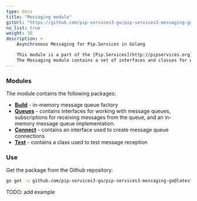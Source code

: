 ```yaml
---
type: docs
title: "Messaging module"
gitUrl: "https://github.com/pip-services3-go/pip-services3-messaging-go"
no_list: true
weight: 30
description: > 
    Asynchronous Messaging for Pip.Services in Golang  

    This module is a part of the [Pip.Services](http://pipservices.org) polyglot microservices toolkit.
    The Messaging module contains a set of interfaces and classes for working with message queues, as well as an in-memory message queue implementation. 
---
```


### Modules

The module contains the following packages:

- [**Build**](build) - in-memory message queue factory
- [**Queues**](queues) - contains interfaces for working with message queues, subscriptions for receiving messages from the queue, and an in-memory message queue implementation.
- [**Connect**](connect) - contains an interface used to create message queue connections
- [**Test**](test) - contains a class used to test message reception

### Use

Get the package from the Github repository:
```bash
go get -u github.com/pip-services3-go/pip-services3-messaging-go@latest
```

TODO: add example
